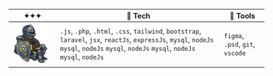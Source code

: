
| ✦✦✦ | 🪬 Tech  | 🔮 Tools |
| -------------------- | --- | --- |
| ![alt text](https://github.com/Albretus2/Albretus2/blob/main/XwI4.gif) | `.js`, `.php`, `.html`, `.css`, `tailwind`, `bootstrap`, `laravel`, `jsx`, `reactJs`, `expressJs`, `mysql`, `nodeJs` `mysql`, `nodeJs` `mysql`, `nodeJs` `mysql`, `nodeJs` `mysql`, `nodeJs` | `figma`, `.psd`, `git`, `vscode` |
